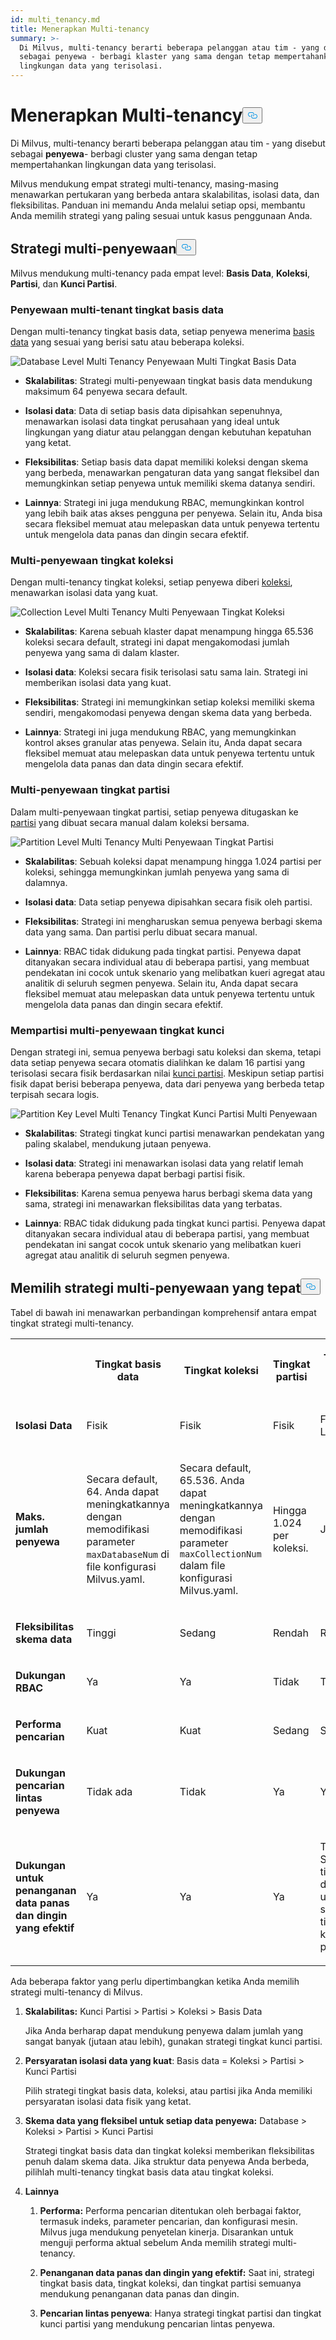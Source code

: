 ```yaml
---
id: multi_tenancy.md
title: Menerapkan Multi-tenancy
summary: >-
  Di Milvus, multi-tenancy berarti beberapa pelanggan atau tim - yang disebut
  sebagai penyewa - berbagi klaster yang sama dengan tetap mempertahankan
  lingkungan data yang terisolasi.
---
```

<h1 id="Implement-Multi-tenancy" class="common-anchor-header">Menerapkan Multi-tenancy<button data-href="#Implement-Multi-tenancy" class="anchor-icon" translate="no">
      <svg translate="no"
        aria-hidden="true"
        focusable="false"
        height="20"
        version="1.1"
        viewBox="0 0 16 16"
        width="16"
      >
        <path
          fill="#0092E4"
          fill-rule="evenodd"
          d="M4 9h1v1H4c-1.5 0-3-1.69-3-3.5S2.55 3 4 3h4c1.45 0 3 1.69 3 3.5 0 1.41-.91 2.72-2 3.25V8.59c.58-.45 1-1.27 1-2.09C10 5.22 8.98 4 8 4H4c-.98 0-2 1.22-2 2.5S3 9 4 9zm9-3h-1v1h1c1 0 2 1.22 2 2.5S13.98 12 13 12H9c-.98 0-2-1.22-2-2.5 0-.83.42-1.64 1-2.09V6.25c-1.09.53-2 1.84-2 3.25C6 11.31 7.55 13 9 13h4c1.45 0 3-1.69 3-3.5S14.5 6 13 6z"
        ></path>
      </svg>
    </button></h1><p>Di Milvus, multi-tenancy berarti beberapa pelanggan atau tim - yang disebut sebagai <strong>penyewa</strong>- berbagi cluster yang sama dengan tetap mempertahankan lingkungan data yang terisolasi.</p>
<p>Milvus mendukung empat strategi multi-tenancy, masing-masing menawarkan pertukaran yang berbeda antara skalabilitas, isolasi data, dan fleksibilitas. Panduan ini memandu Anda melalui setiap opsi, membantu Anda memilih strategi yang paling sesuai untuk kasus penggunaan Anda.</p>
<h2 id="Multi-tenancy-strategies" class="common-anchor-header">Strategi multi-penyewaan<button data-href="#Multi-tenancy-strategies" class="anchor-icon" translate="no">
      <svg translate="no"
        aria-hidden="true"
        focusable="false"
        height="20"
        version="1.1"
        viewBox="0 0 16 16"
        width="16"
      >
        <path
          fill="#0092E4"
          fill-rule="evenodd"
          d="M4 9h1v1H4c-1.5 0-3-1.69-3-3.5S2.55 3 4 3h4c1.45 0 3 1.69 3 3.5 0 1.41-.91 2.72-2 3.25V8.59c.58-.45 1-1.27 1-2.09C10 5.22 8.98 4 8 4H4c-.98 0-2 1.22-2 2.5S3 9 4 9zm9-3h-1v1h1c1 0 2 1.22 2 2.5S13.98 12 13 12H9c-.98 0-2-1.22-2-2.5 0-.83.42-1.64 1-2.09V6.25c-1.09.53-2 1.84-2 3.25C6 11.31 7.55 13 9 13h4c1.45 0 3-1.69 3-3.5S14.5 6 13 6z"
        ></path>
      </svg>
    </button></h2><p>Milvus mendukung multi-tenancy pada empat level: <strong>Basis Data</strong>, <strong>Koleksi</strong>, <strong>Partisi</strong>, dan <strong>Kunci Partisi</strong>.</p>
<h3 id="Database-level-multi-tenancy" class="common-anchor-header">Penyewaan multi-tenant tingkat basis data</h3><p>Dengan multi-tenancy tingkat basis data, setiap penyewa menerima <a href="/docs/id/manage_databases.md">basis data</a> yang sesuai yang berisi satu atau beberapa koleksi.</p>
<p>
  
   <span class="img-wrapper"> <img translate="no" src="/docs/v2.5.x/assets/database-level-multi-tenancy.png" alt="Database Level Multi Tenancy" class="doc-image" id="database-level-multi-tenancy" />
   </span> <span class="img-wrapper"> <span>Penyewaan Multi Tingkat Basis Data</span> </span></p>
<ul>
<li><p><strong>Skalabilitas</strong>: Strategi multi-penyewaan tingkat basis data mendukung maksimum 64 penyewa secara default.</p></li>
<li><p><strong>Isolasi data</strong>: Data di setiap basis data dipisahkan sepenuhnya, menawarkan isolasi data tingkat perusahaan yang ideal untuk lingkungan yang diatur atau pelanggan dengan kebutuhan kepatuhan yang ketat.</p></li>
<li><p><strong>Fleksibilitas</strong>: Setiap basis data dapat memiliki koleksi dengan skema yang berbeda, menawarkan pengaturan data yang sangat fleksibel dan memungkinkan setiap penyewa untuk memiliki skema datanya sendiri.</p></li>
<li><p><strong>Lainnya</strong>: Strategi ini juga mendukung RBAC, memungkinkan kontrol yang lebih baik atas akses pengguna per penyewa. Selain itu, Anda bisa secara fleksibel memuat atau melepaskan data untuk penyewa tertentu untuk mengelola data panas dan dingin secara efektif.</p></li>
</ul>
<h3 id="Collection-level-multi-tenancy" class="common-anchor-header">Multi-penyewaan tingkat koleksi</h3><p>Dengan multi-tenancy tingkat koleksi, setiap penyewa diberi <a href="/docs/id/manage-collections.md">koleksi</a>, menawarkan isolasi data yang kuat.</p>
<p>
  
   <span class="img-wrapper"> <img translate="no" src="/docs/v2.5.x/assets/collection-level-multi-tenancy.png" alt="Collection Level Multi Tenancy" class="doc-image" id="collection-level-multi-tenancy" />
   </span> <span class="img-wrapper"> <span>Multi Penyewaan Tingkat Koleksi</span> </span></p>
<ul>
<li><p><strong>Skalabilitas</strong>: Karena sebuah klaster dapat menampung hingga 65.536 koleksi secara default, strategi ini dapat mengakomodasi jumlah penyewa yang sama di dalam klaster.</p></li>
<li><p><strong>Isolasi data</strong>: Koleksi secara fisik terisolasi satu sama lain. Strategi ini memberikan isolasi data yang kuat.</p></li>
<li><p><strong>Fleksibilitas</strong>: Strategi ini memungkinkan setiap koleksi memiliki skema sendiri, mengakomodasi penyewa dengan skema data yang berbeda.</p></li>
<li><p><strong>Lainnya</strong>: Strategi ini juga mendukung RBAC, yang memungkinkan kontrol akses granular atas penyewa. Selain itu, Anda dapat secara fleksibel memuat atau melepaskan data untuk penyewa tertentu untuk mengelola data panas dan data dingin secara efektif.</p></li>
</ul>
<h3 id="Partition-level-multi-tenancy" class="common-anchor-header">Multi-penyewaan tingkat partisi</h3><p>Dalam multi-penyewaan tingkat partisi, setiap penyewa ditugaskan ke <a href="/docs/id/manage-partitions.md">partisi</a> yang dibuat secara manual dalam koleksi bersama.</p>
<p>
  
   <span class="img-wrapper"> <img translate="no" src="/docs/v2.5.x/assets/partition-level-multi-tenancy.png" alt="Partition Level Multi Tenancy" class="doc-image" id="partition-level-multi-tenancy" />
   </span> <span class="img-wrapper"> <span>Multi Penyewaan Tingkat Partisi</span> </span></p>
<ul>
<li><p><strong>Skalabilitas</strong>: Sebuah koleksi dapat menampung hingga 1.024 partisi per koleksi, sehingga memungkinkan jumlah penyewa yang sama di dalamnya.</p></li>
<li><p><strong>Isolasi data</strong>: Data setiap penyewa dipisahkan secara fisik oleh partisi.</p></li>
<li><p><strong>Fleksibilitas</strong>: Strategi ini mengharuskan semua penyewa berbagi skema data yang sama. Dan partisi perlu dibuat secara manual.</p></li>
<li><p><strong>Lainnya</strong>: RBAC tidak didukung pada tingkat partisi. Penyewa dapat ditanyakan secara individual atau di beberapa partisi, yang membuat pendekatan ini cocok untuk skenario yang melibatkan kueri agregat atau analitik di seluruh segmen penyewa. Selain itu, Anda dapat secara fleksibel memuat atau melepaskan data untuk penyewa tertentu untuk mengelola data panas dan dingin secara efektif.</p></li>
</ul>
<h3 id="Partition-key-level-multi-tenancy" class="common-anchor-header">Mempartisi multi-penyewaan tingkat kunci</h3><p>Dengan strategi ini, semua penyewa berbagi satu koleksi dan skema, tetapi data setiap penyewa secara otomatis dialihkan ke dalam 16 partisi yang terisolasi secara fisik berdasarkan nilai <a href="/docs/id/use-partition-key.md">kunci partisi</a>. Meskipun setiap partisi fisik dapat berisi beberapa penyewa, data dari penyewa yang berbeda tetap terpisah secara logis.</p>
<p>
  
   <span class="img-wrapper"> <img translate="no" src="/docs/v2.5.x/assets/partition-key-level-multi-tenancy.png" alt="Partition Key Level Multi Tenancy" class="doc-image" id="partition-key-level-multi-tenancy" />
   </span> <span class="img-wrapper"> <span>Tingkat Kunci Partisi Multi Penyewaan</span> </span></p>
<ul>
<li><p><strong>Skalabilitas</strong>: Strategi tingkat kunci partisi menawarkan pendekatan yang paling skalabel, mendukung jutaan penyewa.</p></li>
<li><p><strong>Isolasi data</strong>: Strategi ini menawarkan isolasi data yang relatif lemah karena beberapa penyewa dapat berbagi partisi fisik.</p></li>
<li><p><strong>Fleksibilitas</strong>: Karena semua penyewa harus berbagi skema data yang sama, strategi ini menawarkan fleksibilitas data yang terbatas.</p></li>
<li><p><strong>Lainnya</strong>: RBAC tidak didukung pada tingkat kunci partisi. Penyewa dapat ditanyakan secara individual atau di beberapa partisi, yang membuat pendekatan ini sangat cocok untuk skenario yang melibatkan kueri agregat atau analitik di seluruh segmen penyewa.</p></li>
</ul>
<h2 id="Choosing-the-right-multi-tenancy-strategy" class="common-anchor-header">Memilih strategi multi-penyewaan yang tepat<button data-href="#Choosing-the-right-multi-tenancy-strategy" class="anchor-icon" translate="no">
      <svg translate="no"
        aria-hidden="true"
        focusable="false"
        height="20"
        version="1.1"
        viewBox="0 0 16 16"
        width="16"
      >
        <path
          fill="#0092E4"
          fill-rule="evenodd"
          d="M4 9h1v1H4c-1.5 0-3-1.69-3-3.5S2.55 3 4 3h4c1.45 0 3 1.69 3 3.5 0 1.41-.91 2.72-2 3.25V8.59c.58-.45 1-1.27 1-2.09C10 5.22 8.98 4 8 4H4c-.98 0-2 1.22-2 2.5S3 9 4 9zm9-3h-1v1h1c1 0 2 1.22 2 2.5S13.98 12 13 12H9c-.98 0-2-1.22-2-2.5 0-.83.42-1.64 1-2.09V6.25c-1.09.53-2 1.84-2 3.25C6 11.31 7.55 13 9 13h4c1.45 0 3-1.69 3-3.5S14.5 6 13 6z"
        ></path>
      </svg>
    </button></h2><p>Tabel di bawah ini menawarkan perbandingan komprehensif antara empat tingkat strategi multi-tenancy.</p>
<table>
   <tr>
     <th></th>
     <th><p><strong>Tingkat basis data</strong></p></th>
     <th><p><strong>Tingkat koleksi</strong></p></th>
     <th><p><strong>Tingkat partisi</strong></p></th>
     <th><p><strong>Tingkat kunci partisi</strong></p></th>
   </tr>
   <tr>
     <td><p><strong>Isolasi Data</strong></p></td>
     <td><p>Fisik</p></td>
     <td><p>Fisik</p></td>
     <td><p>Fisik</p></td>
     <td><p>Fisik + Logis</p></td>
   </tr>
   <tr>
     <td><p><strong>Maks. jumlah penyewa</strong></p></td>
     <td><p>Secara default, 64. Anda dapat meningkatkannya dengan memodifikasi parameter <code translate="no">maxDatabaseNum</code> di file konfigurasi Milvus.yaml. </p></td>
     <td><p>Secara default, 65.536. Anda dapat meningkatkannya dengan memodifikasi parameter <code translate="no">maxCollectionNum</code> dalam file konfigurasi Milvus.yaml.</p></td>
     <td><p>Hingga 1.024 per koleksi. </p></td>
     <td><p>Jutaan</p></td>
   </tr>
   <tr>
     <td><p><strong>Fleksibilitas skema data</strong></p></td>
     <td><p>Tinggi</p></td>
     <td><p>Sedang</p></td>
     <td><p>Rendah</p></td>
     <td><p>Rendah</p></td>
   </tr>
   <tr>
     <td><p><strong>Dukungan RBAC</strong></p></td>
     <td><p>Ya</p></td>
     <td><p>Ya</p></td>
     <td><p>Tidak</p></td>
     <td><p>Tidak</p></td>
   </tr>
   <tr>
     <td><p><strong>Performa pencarian</strong></p></td>
     <td><p>Kuat</p></td>
     <td><p>Kuat</p></td>
     <td><p>Sedang</p></td>
     <td><p>Sedang</p></td>
   </tr>
   <tr>
     <td><p><strong>Dukungan pencarian lintas penyewa</strong></p></td>
     <td><p>Tidak ada</p></td>
     <td><p>Tidak</p></td>
     <td><p>Ya</p></td>
     <td><p>Ya</p></td>
   </tr>
   <tr>
     <td><p><strong>Dukungan untuk penanganan data panas dan dingin yang efektif</strong></p></td>
     <td><p>Ya</p></td>
     <td><p>Ya</p></td>
     <td><p>Ya</p></td>
     <td><p>Tidak Saat ini, tidak didukung untuk strategi tingkat kunci partisi.</p></td>
   </tr>
</table>
<p>Ada beberapa faktor yang perlu dipertimbangkan ketika Anda memilih strategi multi-tenancy di Milvus.</p>
<ol>
<li><p><strong>Skalabilitas:</strong> Kunci Partisi &gt; Partisi &gt; Koleksi &gt; Basis Data</p>
<p>Jika Anda berharap dapat mendukung penyewa dalam jumlah yang sangat banyak (jutaan atau lebih), gunakan strategi tingkat kunci partisi.</p></li>
<li><p><strong>Persyaratan isolasi data yang kuat</strong>: Basis data = Koleksi &gt; Partisi &gt; Kunci Partisi</p>
<p>Pilih strategi tingkat basis data, koleksi, atau partisi jika Anda memiliki persyaratan isolasi data fisik yang ketat.</p></li>
<li><p><strong>Skema data yang fleksibel untuk setiap data penyewa:</strong> Database &gt; Koleksi &gt; Partisi &gt; Kunci Partisi</p>
<p>Strategi tingkat basis data dan tingkat koleksi memberikan fleksibilitas penuh dalam skema data. Jika struktur data penyewa Anda berbeda, pilihlah multi-tenancy tingkat basis data atau tingkat koleksi.</p></li>
<li><p><strong>Lainnya</strong></p>
<ol>
<li><p><strong>Performa:</strong> Performa pencarian ditentukan oleh berbagai faktor, termasuk indeks, parameter pencarian, dan konfigurasi mesin. Milvus juga mendukung penyetelan kinerja. Disarankan untuk menguji performa aktual sebelum Anda memilih strategi multi-tenancy.</p></li>
<li><p><strong>Penanganan data panas dan dingin yang efektif:</strong> Saat ini, strategi tingkat basis data, tingkat koleksi, dan tingkat partisi semuanya mendukung penanganan data panas dan dingin.</p></li>
<li><p><strong>Pencarian lintas penyewa</strong>: Hanya strategi tingkat partisi dan tingkat kunci partisi yang mendukung pencarian lintas penyewa.</p></li>
</ol></li>
</ol>
